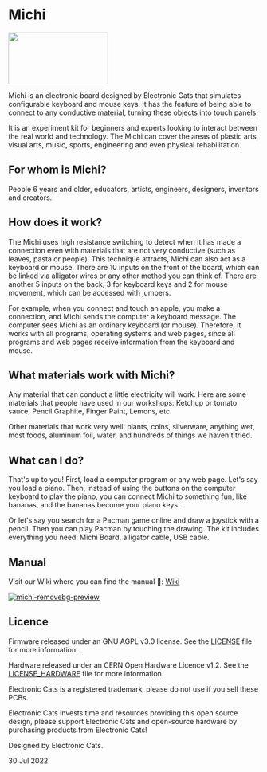 # Michi

<a href="https://electroniccats.com/store/michi/">
  <img src="https://electroniccats.com/wp-content/uploads/badge_store.png" width="200" height="104" />
</a>


  Michi is an electronic board designed by Electronic Cats that simulates configurable keyboard and mouse keys. It has the feature of being able to connect to any conductive material, turning these objects into touch panels. 

  It is an experiment kit for beginners and experts looking to interact between the real world and technology. The Michi can cover the areas of plastic arts, visual arts, music, sports, engineering and even physical rehabilitation.

## For whom is Michi? 

  People 6 years and older, educators, artists, engineers, designers, inventors and creators. 

## How does it work?

  The Michi uses high resistance switching to detect when it has made a connection even with materials that are not very conductive (such as leaves, pasta or people). This technique attracts, Michi can also act as a keyboard or mouse. There are 10 inputs on the front of the board, which can be linked via alligator wires or any other method you can think of. There are another 5 inputs on the back, 3 for keyboard keys and 2 for mouse movement, which can be accessed with jumpers.

  For example, when you connect and touch an apple, you make a connection, and Michi sends the computer a keyboard message. The computer sees Michi as an ordinary keyboard (or mouse). Therefore, it works with all programs, operating systems and web pages, since all programs and web pages receive information from the keyboard and mouse.

## What materials work with Michi?

  Any material that can conduct a little electricity will work. Here are some materials that people have used in our workshops: Ketchup or tomato sauce, Pencil Graphite, Finger Paint, Lemons, etc.

  Other materials that work very well: plants, coins, silverware, anything wet, most foods, aluminum foil, water, and hundreds of things we haven't tried.

## What can I do?

  That's up to you! First, load a computer program or any web page. Let's say you load a piano. Then, instead of using the buttons on the computer keyboard to play the piano, you can connect Michi to something fun, like bananas, and the bananas become your piano keys. 

  Or let's say you search for a Pacman game online and draw a joystick with a pencil. Then you can play Pacman by touching the drawing. 
  The kit includes everything you need: Michi Board, alligator cable, USB cable.

  
## Manual

Visit our Wiki where you can find the manual 📖: [Wiki](https://github.com/ElectronicCats/michi/wiki)

[![michi-removebg-preview](https://user-images.githubusercontent.com/40640735/217376542-5e614f79-aafc-4ecf-9ac8-8d718f2a0652.png)](https://github.com/ElectronicCats/michi/wiki)

## Licence

Firmware released under an GNU AGPL v3.0 license. See the [LICENSE](https://www.gnu.org/licenses/agpl-3.0.en.html) file for more information.

Hardware released under an CERN Open Hardware Licence v1.2. See the [LICENSE_HARDWARE](https://ohwr.org/project/licences/wikis/cern-ohl-v1.2) file for more information.

Electronic Cats is a registered trademark, please do not use if you sell these PCBs.

Electronic Cats invests time and resources providing this open source design, please support Electronic Cats and open-source hardware by purchasing products from Electronic Cats!

Designed by Electronic Cats.

30 Jul 2022
